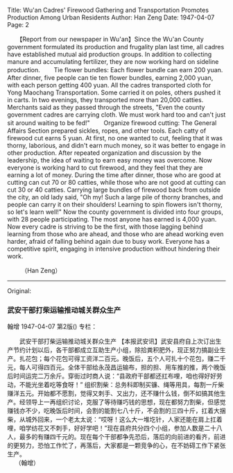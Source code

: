 Title: Wu'an Cadres' Firewood Gathering and Transportation Promotes Production Among Urban Residents
Author: Han Zeng
Date: 1947-04-07
Page: 2

　　【Report from our newspaper in Wu'an】Since the Wu'an County government formulated its production and frugality plan last time, all cadres have established mutual aid production groups. In addition to collecting manure and accumulating fertilizer, they are now working hard on sideline production.
　　Tie flower bundles: Each flower bundle can earn 200 yuan. After dinner, five people can tie ten flower bundles, earning 2,000 yuan, with each person getting 400 yuan. All the cadres transported cloth for Yong Maochang Transportation. Some carried it on poles, others pushed it in carts. In two evenings, they transported more than 20,000 catties. Merchants said as they passed through the streets, "Even the county government cadres are carrying cloth. We must work hard too and can't just sit around waiting to be fed!"
　　Organize firewood cutting: The General Affairs Section prepared sickles, ropes, and other tools. Each catty of firewood cut earns 5 yuan. At first, no one wanted to cut, feeling that it was thorny, laborious, and didn't earn much money, so it was better to engage in other production. After repeated organization and discussion by the leadership, the idea of waiting to earn easy money was overcome. Now everyone is working hard to cut firewood, and they feel that they are earning a lot of money. During the time after dinner, those who are good at cutting can cut 70 or 80 catties, while those who are not good at cutting can cut 30 or 40 catties. Carrying large bundles of firewood back from outside the city, an old lady said, "Oh my! Such a large pile of thorny branches, and people can carry it on their shoulders! Learning to spin flowers isn't thorny, so let's learn well!" Now the county government is divided into four groups, with 28 people participating. The most anyone has earned is 4,000 yuan. Now every cadre is striving to be the first, with those lagging behind learning from those who are ahead, and those who are ahead working even harder, afraid of falling behind again due to busy work. Everyone has a competitive spirit, engaging in intensive production without hindering their work.

　　 （Han Zeng）



<hr /> 

Original: 


### 武安干部打柴运输推动城关群众生产
翰增
1947-04-07
第2版()
专栏：

　　武安干部打柴运输推动城关群众生产
    【本报武安讯】武安县府自上次订出生产节约计划以后，各干部都成立互助生产小组，除拾粪积肥外，现正努力搞副业生产。扎花包；每个花包可得工资洋二百元。晚饭后，五个人可扎十个花包，赚二千元，每人可得四百元。全体干部给永茂昌运输布，担的担、用车推的推，两个晚饭后时间运完二万余斤。穿街过时商人说：“县政府干部都还扛布哩，咱也得好好劳动，不能光坐着吃等食呀！”
    组织割柴：总务科即制买镰、绳等用具，每割一斤柴赚洋五元。开始都不愿割，觉得又刺手、又出力，还不赚什么钱，倒不如搞其他生产。经领导上一再组织讨论，克服了等待赚巧钱的思想，现在都努力割柴，但感觉赚钱亦不少，吃晚饭后时间，会割的能割七八十斤，不会割的三四十斤，扛着大捆柴，从城外回来，一个老太太说：“哎呀！这么大一堆圪针，人家还能在肩上扛着哩，咱学纺花又不刺手，好好学吧！”现在县府共分四个小组，参加人数是二十八人，最多的有赚四千元的。现在每个干部都争先恐后，落后的向前进的看齐，前进的更努力，恐怕工作忙了，再落后，大家都是一颗竞争的心，在不妨碍工作下紧张生产。
　    
　        （翰增）
